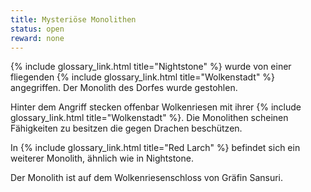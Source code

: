 ```yaml
---
title: Mysteriöse Monolithen
status: open
reward: none
---
```


{% include glossary_link.html title="Nightstone" %} wurde von einer fliegenden {% include
glossary_link.html title="Wolkenstadt" %} angegriffen. Der Monolith des Dorfes wurde gestohlen.

Hinter dem Angriff stecken offenbar Wolkenriesen mit ihrer {% include glossary_link.html
title="Wolkenstadt" %}. Die Monolithen scheinen Fähigkeiten zu besitzen die gegen Drachen
beschützen.

In {% include glossary_link.html title="Red Larch" %} befindet sich ein weiterer Monolith, ähnlich
wie in Nightstone.

Der Monolith ist auf dem Wolkenriesenschloss von Gräfin Sansuri.
